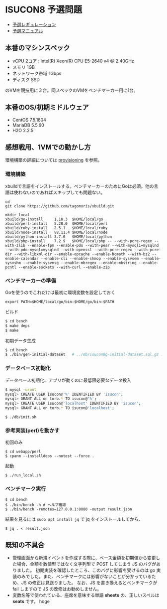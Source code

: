 # ISUCON8 予選問題

* [予選レギュレーション](./doc/REGULATION.md)
* [予選マニュアル](./doc/MANUAL.md)

## 本番のマシンスペック

* vCPU 2コア : Intel(R) Xeon(R) CPU E5-2640 v4 @ 2.40GHz
* メモリ 1GB
* ネットワーク帯域 1Gbps
* ディスク SSD

のVMを競技用に３台。同スペックのVMをベンチマーカー用に1台。

## 本番のOS/初期ミドルウェア

* CentOS 7.5.1804
* MariaDB 5.5.60
* H2O 2.2.5

## 感想戦用、1VMでの動かし方

環境構築の詳細については [provisioning](./provisioning) を参照。

### 環境構築

xbuildで言語をインストールする。ベンチマーカーのためにGoは必須。他の言語は使わないのであればスキップしても問題ない。

```
cd
git clone https://github.com/tagomoris/xbuild.git

mkdir local
xbuild/go-install     1.10.3  $HOME/local/go
xbuild/perl-install   5.28.0  $HOME/local/perl
xbuild/ruby-install   2.5.1   $HOME/local/ruby
xbuild/node-install   v8.11.4 $HOME/local/node
xbuild/python-install 3.7.0   $HOME/local/python
xbuild/php-install    7.2.9   $HOME/local/php -- --with-pcre-regex --with-zlib --enable-fpm --enable-pdo --with-pear --with-mysqli=mysqlnd --with-pdo-mysql=mysqlnd --with-openssl --with-pcre-regex --with-pcre-dir --with-libxml-dir --enable-opcache --enable-bcmath --with-bz2 --enable-calendar --enable-cli --enable-shmop --enable-sysvsem --enable-sysvshm --enable-sysvmsg --enable-mbregex --enable-mbstring --enable-pcntl --enable-sockets --with-curl --enable-zip
```

### ベンチマーカーの準備

Goを使うのでこれだけは最初に環境変数を設定しておく

```
export PATH=$HOME/local/go/bin:$HOME/go/bin:$PATH
```

ビルド

```sh
$ cd bench
$ make deps
$ make
```

初期データ生成

```sh
$ cd bench
$ ./bin/gen-initial-dataset   # ../db/isucon8q-initial-dataset.sql.gz ができる
```

### データベース初期化

データベース初期化、アプリが動くのに最低限必要なデータ投入

```sh
$ mysql -uroot
mysql> CREATE USER isucon@'%' IDENTIFIED BY 'isucon';
mysql> GRANT ALL on torb.* TO isucon@'%';
mysql> CREATE USER isucon@'localhost' IDENTIFIED BY 'isucon';
mysql> GRANT ALL on torb.* TO isucon@'localhost';
```

```
$ ./db/init.sh
```

### 参考実装(perl)を動かす

初回のみ

```
$ cd webapp/perl
$ cpanm --installdeps --notest --force .
```

起動

```
$ ./run_local.sh
```

### ベンチマーク実行

```console
$ cd bench
$ ./bin/bench -h # ヘルプ確認
$ ./bin/bench -remotes=127.0.0.1:8080 -output result.json
```

結果を見るには `sudo apt install jq` で jq をインストールしてから、

```
$ jq . < result.json
```

## 既知の不具合

- 管理画面から新規イベントを作成する際に、ベース金額を初期値から変更した場合、金額を数値型ではなく文字列型で POST してしまう JS のバグがありました。 初期実装を確認したところ、このバグに影響を受けるのは go 実装のみでした。また、ベンチマークには影響がないことが分かっているため、JS の修正は見送りました。 なお、JS を書き換えるとベンチマークが fail しますので JS の改修はお勧めしません。
- 変数名等で使われている、座席を意味する単語 **sheets** の、正しいスペルは **seats** です。
hoge
